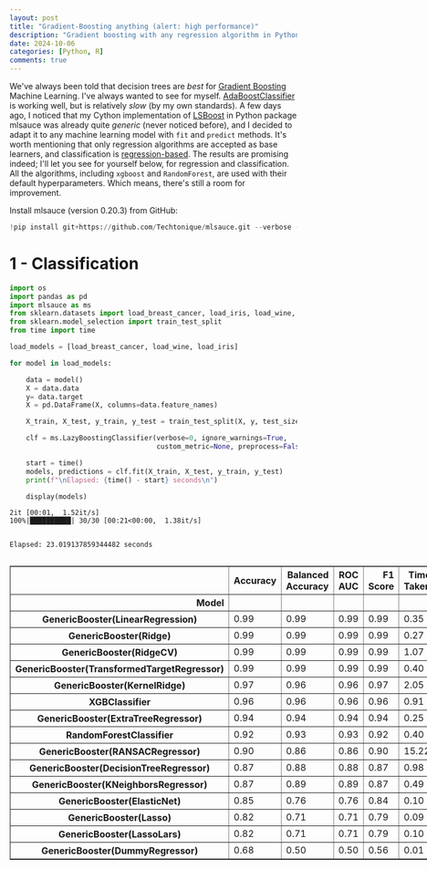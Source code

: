 ```yaml
---
layout: post
title: "Gradient-Boosting anything (alert: high performance)"
description: "Gradient boosting with any regression algorithm in Python package mlsauce"
date: 2024-10-06
categories: [Python, R]
comments: true
---
```


We've always been told that decision trees are _best_ for [Gradient Boosting](https://en.wikipedia.org/wiki/Gradient_boosting) Machine Learning. I've always wanted to see for myself. [AdaBoostClassifier](https://techtonique.github.io/nnetsauce/nnetsauce.html#AdaBoostClassifier) is working well, but is relatively _slow_ (by my own standards). A few days ago, I noticed that my Cython implementation of [LSBoost](https://www.researchgate.net/publication/346059361_LSBoost_gradient_boosted_penalized_nonlinear_least_squares) in Python package mlsauce was already quite _generic_ (never noticed before), and I decided to adapt it to any machine learning model with `fit` and `predict` methods. It's worth mentioning that only regression algorithms are accepted as base learners, and classification is [regression-based](https://www.researchgate.net/publication/377227280_Regression-based_machine_learning_classifiers). The results are promising indeed; I'll let you see for yourself below, for regression and classification. All the algorithms, including `xgboost` and `RandomForest`, are used with their default hyperparameters. Which means, there's still a room for improvement.


Install mlsauce (version 0.20.3) from GitHub:

```python
!pip install git+https://github.com/Techtonique/mlsauce.git --verbose --upgrade --no-cache-dir
```

# 1 - Classification

```python
import os
import pandas as pd
import mlsauce as ms
from sklearn.datasets import load_breast_cancer, load_iris, load_wine, load_digits
from sklearn.model_selection import train_test_split
from time import time

load_models = [load_breast_cancer, load_wine, load_iris]

for model in load_models:

    data = model()
    X = data.data
    y= data.target
    X = pd.DataFrame(X, columns=data.feature_names)

    X_train, X_test, y_train, y_test = train_test_split(X, y, test_size = .2, random_state = 13)

    clf = ms.LazyBoostingClassifier(verbose=0, ignore_warnings=True,
                                    custom_metric=None, preprocess=False)

    start = time()
    models, predictions = clf.fit(X_train, X_test, y_train, y_test)
    print(f"\nElapsed: {time() - start} seconds\n")

    display(models)

```

    2it [00:01,  1.52it/s]
    100%|██████████| 30/30 [00:21<00:00,  1.38it/s]

    
    Elapsed: 23.019137859344482 seconds
    


    




  <div id="df-a9bd5504-b0ef-4739-86c8-abc3bb72eb34" class="colab-df-container">
    <div>
<style scoped>
    .dataframe tbody tr th:only-of-type {
        vertical-align: middle;
    }

    .dataframe tbody tr th {
        vertical-align: top;
    }

    .dataframe thead th {
        text-align: right;
    }
</style>
<table border="1" class="dataframe">
  <thead>
    <tr style="text-align: right;">
      <th></th>
      <th>Accuracy</th>
      <th>Balanced Accuracy</th>
      <th>ROC AUC</th>
      <th>F1 Score</th>
      <th>Time Taken</th>
    </tr>
    <tr>
      <th>Model</th>
      <th></th>
      <th></th>
      <th></th>
      <th></th>
      <th></th>
    </tr>
  </thead>
  <tbody>
    <tr>
      <th>GenericBooster(LinearRegression)</th>
      <td>0.99</td>
      <td>0.99</td>
      <td>0.99</td>
      <td>0.99</td>
      <td>0.35</td>
    </tr>
    <tr>
      <th>GenericBooster(Ridge)</th>
      <td>0.99</td>
      <td>0.99</td>
      <td>0.99</td>
      <td>0.99</td>
      <td>0.27</td>
    </tr>
    <tr>
      <th>GenericBooster(RidgeCV)</th>
      <td>0.99</td>
      <td>0.99</td>
      <td>0.99</td>
      <td>0.99</td>
      <td>1.07</td>
    </tr>
    <tr>
      <th>GenericBooster(TransformedTargetRegressor)</th>
      <td>0.99</td>
      <td>0.99</td>
      <td>0.99</td>
      <td>0.99</td>
      <td>0.40</td>
    </tr>
    <tr>
      <th>GenericBooster(KernelRidge)</th>
      <td>0.97</td>
      <td>0.96</td>
      <td>0.96</td>
      <td>0.97</td>
      <td>2.05</td>
    </tr>
    <tr>
      <th>XGBClassifier</th>
      <td>0.96</td>
      <td>0.96</td>
      <td>0.96</td>
      <td>0.96</td>
      <td>0.91</td>
    </tr>
    <tr>
      <th>GenericBooster(ExtraTreeRegressor)</th>
      <td>0.94</td>
      <td>0.94</td>
      <td>0.94</td>
      <td>0.94</td>
      <td>0.25</td>
    </tr>
    <tr>
      <th>RandomForestClassifier</th>
      <td>0.92</td>
      <td>0.93</td>
      <td>0.93</td>
      <td>0.92</td>
      <td>0.40</td>
    </tr>
    <tr>
      <th>GenericBooster(RANSACRegressor)</th>
      <td>0.90</td>
      <td>0.86</td>
      <td>0.86</td>
      <td>0.90</td>
      <td>15.22</td>
    </tr>
    <tr>
      <th>GenericBooster(DecisionTreeRegressor)</th>
      <td>0.87</td>
      <td>0.88</td>
      <td>0.88</td>
      <td>0.87</td>
      <td>0.98</td>
    </tr>
    <tr>
      <th>GenericBooster(KNeighborsRegressor)</th>
      <td>0.87</td>
      <td>0.89</td>
      <td>0.89</td>
      <td>0.87</td>
      <td>0.49</td>
    </tr>
    <tr>
      <th>GenericBooster(ElasticNet)</th>
      <td>0.85</td>
      <td>0.76</td>
      <td>0.76</td>
      <td>0.84</td>
      <td>0.10</td>
    </tr>
    <tr>
      <th>GenericBooster(Lasso)</th>
      <td>0.82</td>
      <td>0.71</td>
      <td>0.71</td>
      <td>0.79</td>
      <td>0.09</td>
    </tr>
    <tr>
      <th>GenericBooster(LassoLars)</th>
      <td>0.82</td>
      <td>0.71</td>
      <td>0.71</td>
      <td>0.79</td>
      <td>0.10</td>
    </tr>
    <tr>
      <th>GenericBooster(DummyRegressor)</th>
      <td>0.68</td>
      <td>0.50</td>
      <td>0.50</td>
      <td>0.56</td>
      <td>0.01</td>
    </tr>
  </tbody>
</table>
</div>
    <div class="colab-df-buttons">

  <div class="colab-df-container">
    <button class="colab-df-convert" onclick="convertToInteractive('df-a9bd5504-b0ef-4739-86c8-abc3bb72eb34')"
            title="Convert this dataframe to an interactive table."
            style="display:none;">

  <svg xmlns="http://www.w3.org/2000/svg" height="24px" viewBox="0 -960 960 960">
    <path d="M120-120v-720h720v720H120Zm60-500h600v-160H180v160Zm220 220h160v-160H400v160Zm0 220h160v-160H400v160ZM180-400h160v-160H180v160Zm440 0h160v-160H620v160ZM180-180h160v-160H180v160Zm440 0h160v-160H620v160Z"/>
  </svg>
    </button>

  <style>
    .colab-df-container {
      display:flex;
      gap: 12px;
    }

    .colab-df-convert {
      background-color: #E8F0FE;
      border: none;
      border-radius: 50%;
      cursor: pointer;
      display: none;
      fill: #1967D2;
      height: 32px;
      padding: 0 0 0 0;
      width: 32px;
    }

    .colab-df-convert:hover {
      background-color: #E2EBFA;
      box-shadow: 0px 1px 2px rgba(60, 64, 67, 0.3), 0px 1px 3px 1px rgba(60, 64, 67, 0.15);
      fill: #174EA6;
    }

    .colab-df-buttons div {
      margin-bottom: 4px;
    }

    [theme=dark] .colab-df-convert {
      background-color: #3B4455;
      fill: #D2E3FC;
    }

    [theme=dark] .colab-df-convert:hover {
      background-color: #434B5C;
      box-shadow: 0px 1px 3px 1px rgba(0, 0, 0, 0.15);
      filter: drop-shadow(0px 1px 2px rgba(0, 0, 0, 0.3));
      fill: #FFFFFF;
    }
  </style>

    <script>
      const buttonEl =
        document.querySelector('#df-a9bd5504-b0ef-4739-86c8-abc3bb72eb34 button.colab-df-convert');
      buttonEl.style.display =
        google.colab.kernel.accessAllowed ? 'block' : 'none';

      async function convertToInteractive(key) {
        const element = document.querySelector('#df-a9bd5504-b0ef-4739-86c8-abc3bb72eb34');
        const dataTable =
          await google.colab.kernel.invokeFunction('convertToInteractive',
                                                    [key], {});
        if (!dataTable) return;

        const docLinkHtml = 'Like what you see? Visit the ' +
          '<a target="_blank" href=https://colab.research.google.com/notebooks/data_table.ipynb>data table notebook</a>'
          + ' to learn more about interactive tables.';
        element.innerHTML = '';
        dataTable['output_type'] = 'display_data';
        await google.colab.output.renderOutput(dataTable, element);
        const docLink = document.createElement('div');
        docLink.innerHTML = docLinkHtml;
        element.appendChild(docLink);
      }
    </script>
  </div>


<div id="df-4868e91e-0cae-473d-8635-7d7bb02ffe10">
  <button class="colab-df-quickchart" onclick="quickchart('df-4868e91e-0cae-473d-8635-7d7bb02ffe10')"
            title="Suggest charts"
            style="display:none;">

<svg xmlns="http://www.w3.org/2000/svg" height="24px"viewBox="0 0 24 24"
     width="24px">
    <g>
        <path d="M19 3H5c-1.1 0-2 .9-2 2v14c0 1.1.9 2 2 2h14c1.1 0 2-.9 2-2V5c0-1.1-.9-2-2-2zM9 17H7v-7h2v7zm4 0h-2V7h2v10zm4 0h-2v-4h2v4z"/>
    </g>
</svg>
  </button>

<style>
  .colab-df-quickchart {
      --bg-color: #E8F0FE;
      --fill-color: #1967D2;
      --hover-bg-color: #E2EBFA;
      --hover-fill-color: #174EA6;
      --disabled-fill-color: #AAA;
      --disabled-bg-color: #DDD;
  }

  [theme=dark] .colab-df-quickchart {
      --bg-color: #3B4455;
      --fill-color: #D2E3FC;
      --hover-bg-color: #434B5C;
      --hover-fill-color: #FFFFFF;
      --disabled-bg-color: #3B4455;
      --disabled-fill-color: #666;
  }

  .colab-df-quickchart {
    background-color: var(--bg-color);
    border: none;
    border-radius: 50%;
    cursor: pointer;
    display: none;
    fill: var(--fill-color);
    height: 32px;
    padding: 0;
    width: 32px;
  }

  .colab-df-quickchart:hover {
    background-color: var(--hover-bg-color);
    box-shadow: 0 1px 2px rgba(60, 64, 67, 0.3), 0 1px 3px 1px rgba(60, 64, 67, 0.15);
    fill: var(--button-hover-fill-color);
  }

  .colab-df-quickchart-complete:disabled,
  .colab-df-quickchart-complete:disabled:hover {
    background-color: var(--disabled-bg-color);
    fill: var(--disabled-fill-color);
    box-shadow: none;
  }

  .colab-df-spinner {
    border: 2px solid var(--fill-color);
    border-color: transparent;
    border-bottom-color: var(--fill-color);
    animation:
      spin 1s steps(1) infinite;
  }

  @keyframes spin {
    0% {
      border-color: transparent;
      border-bottom-color: var(--fill-color);
      border-left-color: var(--fill-color);
    }
    20% {
      border-color: transparent;
      border-left-color: var(--fill-color);
      border-top-color: var(--fill-color);
    }
    30% {
      border-color: transparent;
      border-left-color: var(--fill-color);
      border-top-color: var(--fill-color);
      border-right-color: var(--fill-color);
    }
    40% {
      border-color: transparent;
      border-right-color: var(--fill-color);
      border-top-color: var(--fill-color);
    }
    60% {
      border-color: transparent;
      border-right-color: var(--fill-color);
    }
    80% {
      border-color: transparent;
      border-right-color: var(--fill-color);
      border-bottom-color: var(--fill-color);
    }
    90% {
      border-color: transparent;
      border-bottom-color: var(--fill-color);
    }
  }
</style>

  <script>
    async function quickchart(key) {
      const quickchartButtonEl =
        document.querySelector('#' + key + ' button');
      quickchartButtonEl.disabled = true;  // To prevent multiple clicks.
      quickchartButtonEl.classList.add('colab-df-spinner');
      try {
        const charts = await google.colab.kernel.invokeFunction(
            'suggestCharts', [key], {});
      } catch (error) {
        console.error('Error during call to suggestCharts:', error);
      }
      quickchartButtonEl.classList.remove('colab-df-spinner');
      quickchartButtonEl.classList.add('colab-df-quickchart-complete');
    }
    (() => {
      let quickchartButtonEl =
        document.querySelector('#df-4868e91e-0cae-473d-8635-7d7bb02ffe10 button');
      quickchartButtonEl.style.display =
        google.colab.kernel.accessAllowed ? 'block' : 'none';
    })();
  </script>
</div>

  <div id="id_5b31c18b-eb5c-431c-b491-ccd75a68800d">
    <style>
      .colab-df-generate {
        background-color: #E8F0FE;
        border: none;
        border-radius: 50%;
        cursor: pointer;
        display: none;
        fill: #1967D2;
        height: 32px;
        padding: 0 0 0 0;
        width: 32px;
      }

      .colab-df-generate:hover {
        background-color: #E2EBFA;
        box-shadow: 0px 1px 2px rgba(60, 64, 67, 0.3), 0px 1px 3px 1px rgba(60, 64, 67, 0.15);
        fill: #174EA6;
      }

      [theme=dark] .colab-df-generate {
        background-color: #3B4455;
        fill: #D2E3FC;
      }

      [theme=dark] .colab-df-generate:hover {
        background-color: #434B5C;
        box-shadow: 0px 1px 3px 1px rgba(0, 0, 0, 0.15);
        filter: drop-shadow(0px 1px 2px rgba(0, 0, 0, 0.3));
        fill: #FFFFFF;
      }
    </style>
    <button class="colab-df-generate" onclick="generateWithVariable('models')"
            title="Generate code using this dataframe."
            style="display:none;">

  <svg xmlns="http://www.w3.org/2000/svg" height="24px"viewBox="0 0 24 24"
       width="24px">
    <path d="M7,19H8.4L18.45,9,17,7.55,7,17.6ZM5,21V16.75L18.45,3.32a2,2,0,0,1,2.83,0l1.4,1.43a1.91,1.91,0,0,1,.58,1.4,1.91,1.91,0,0,1-.58,1.4L9.25,21ZM18.45,9,17,7.55Zm-12,3A5.31,5.31,0,0,0,4.9,8.1,5.31,5.31,0,0,0,1,6.5,5.31,5.31,0,0,0,4.9,4.9,5.31,5.31,0,0,0,6.5,1,5.31,5.31,0,0,0,8.1,4.9,5.31,5.31,0,0,0,12,6.5,5.46,5.46,0,0,0,6.5,12Z"/>
  </svg>
    </button>
    <script>
      (() => {
      const buttonEl =
        document.querySelector('#id_5b31c18b-eb5c-431c-b491-ccd75a68800d button.colab-df-generate');
      buttonEl.style.display =
        google.colab.kernel.accessAllowed ? 'block' : 'none';

      buttonEl.onclick = () => {
        google.colab.notebook.generateWithVariable('models');
      }
      })();
    </script>
  </div>

    </div>
  </div>



    2it [00:00,  8.29it/s]
    100%|██████████| 30/30 [00:15<00:00,  1.92it/s]

    
    Elapsed: 15.911818265914917 seconds
    


    




  <div id="df-3433d120-1127-4c65-82fb-1cabc2bcb888" class="colab-df-container">
    <div>
<style scoped>
    .dataframe tbody tr th:only-of-type {
        vertical-align: middle;
    }

    .dataframe tbody tr th {
        vertical-align: top;
    }

    .dataframe thead th {
        text-align: right;
    }
</style>
<table border="1" class="dataframe">
  <thead>
    <tr style="text-align: right;">
      <th></th>
      <th>Accuracy</th>
      <th>Balanced Accuracy</th>
      <th>ROC AUC</th>
      <th>F1 Score</th>
      <th>Time Taken</th>
    </tr>
    <tr>
      <th>Model</th>
      <th></th>
      <th></th>
      <th></th>
      <th></th>
      <th></th>
    </tr>
  </thead>
  <tbody>
    <tr>
      <th>RandomForestClassifier</th>
      <td>1.00</td>
      <td>1.00</td>
      <td>None</td>
      <td>1.00</td>
      <td>0.18</td>
    </tr>
    <tr>
      <th>GenericBooster(ExtraTreeRegressor)</th>
      <td>1.00</td>
      <td>1.00</td>
      <td>None</td>
      <td>1.00</td>
      <td>0.16</td>
    </tr>
    <tr>
      <th>GenericBooster(KernelRidge)</th>
      <td>1.00</td>
      <td>1.00</td>
      <td>None</td>
      <td>1.00</td>
      <td>0.38</td>
    </tr>
    <tr>
      <th>GenericBooster(LinearRegression)</th>
      <td>1.00</td>
      <td>1.00</td>
      <td>None</td>
      <td>1.00</td>
      <td>0.23</td>
    </tr>
    <tr>
      <th>GenericBooster(Ridge)</th>
      <td>1.00</td>
      <td>1.00</td>
      <td>None</td>
      <td>1.00</td>
      <td>0.17</td>
    </tr>
    <tr>
      <th>GenericBooster(RidgeCV)</th>
      <td>1.00</td>
      <td>1.00</td>
      <td>None</td>
      <td>1.00</td>
      <td>0.24</td>
    </tr>
    <tr>
      <th>GenericBooster(TransformedTargetRegressor)</th>
      <td>1.00</td>
      <td>1.00</td>
      <td>None</td>
      <td>1.00</td>
      <td>0.26</td>
    </tr>
    <tr>
      <th>XGBClassifier</th>
      <td>0.97</td>
      <td>0.96</td>
      <td>None</td>
      <td>0.97</td>
      <td>0.06</td>
    </tr>
    <tr>
      <th>GenericBooster(Lars)</th>
      <td>0.94</td>
      <td>0.94</td>
      <td>None</td>
      <td>0.95</td>
      <td>0.99</td>
    </tr>
    <tr>
      <th>GenericBooster(DecisionTreeRegressor)</th>
      <td>0.92</td>
      <td>0.92</td>
      <td>None</td>
      <td>0.92</td>
      <td>0.23</td>
    </tr>
    <tr>
      <th>GenericBooster(KNeighborsRegressor)</th>
      <td>0.92</td>
      <td>0.93</td>
      <td>None</td>
      <td>0.92</td>
      <td>0.21</td>
    </tr>
    <tr>
      <th>GenericBooster(RANSACRegressor)</th>
      <td>0.81</td>
      <td>0.81</td>
      <td>None</td>
      <td>0.80</td>
      <td>12.63</td>
    </tr>
    <tr>
      <th>GenericBooster(ElasticNet)</th>
      <td>0.61</td>
      <td>0.53</td>
      <td>None</td>
      <td>0.53</td>
      <td>0.04</td>
    </tr>
    <tr>
      <th>GenericBooster(DummyRegressor)</th>
      <td>0.42</td>
      <td>0.33</td>
      <td>None</td>
      <td>0.25</td>
      <td>0.01</td>
    </tr>
    <tr>
      <th>GenericBooster(Lasso)</th>
      <td>0.42</td>
      <td>0.33</td>
      <td>None</td>
      <td>0.25</td>
      <td>0.02</td>
    </tr>
    <tr>
      <th>GenericBooster(LassoLars)</th>
      <td>0.42</td>
      <td>0.33</td>
      <td>None</td>
      <td>0.25</td>
      <td>0.01</td>
    </tr>
  </tbody>
</table>
</div>
    <div class="colab-df-buttons">

  <div class="colab-df-container">
    <button class="colab-df-convert" onclick="convertToInteractive('df-3433d120-1127-4c65-82fb-1cabc2bcb888')"
            title="Convert this dataframe to an interactive table."
            style="display:none;">

  <svg xmlns="http://www.w3.org/2000/svg" height="24px" viewBox="0 -960 960 960">
    <path d="M120-120v-720h720v720H120Zm60-500h600v-160H180v160Zm220 220h160v-160H400v160Zm0 220h160v-160H400v160ZM180-400h160v-160H180v160Zm440 0h160v-160H620v160ZM180-180h160v-160H180v160Zm440 0h160v-160H620v160Z"/>
  </svg>
    </button>

  <style>
    .colab-df-container {
      display:flex;
      gap: 12px;
    }

    .colab-df-convert {
      background-color: #E8F0FE;
      border: none;
      border-radius: 50%;
      cursor: pointer;
      display: none;
      fill: #1967D2;
      height: 32px;
      padding: 0 0 0 0;
      width: 32px;
    }

    .colab-df-convert:hover {
      background-color: #E2EBFA;
      box-shadow: 0px 1px 2px rgba(60, 64, 67, 0.3), 0px 1px 3px 1px rgba(60, 64, 67, 0.15);
      fill: #174EA6;
    }

    .colab-df-buttons div {
      margin-bottom: 4px;
    }

    [theme=dark] .colab-df-convert {
      background-color: #3B4455;
      fill: #D2E3FC;
    }

    [theme=dark] .colab-df-convert:hover {
      background-color: #434B5C;
      box-shadow: 0px 1px 3px 1px rgba(0, 0, 0, 0.15);
      filter: drop-shadow(0px 1px 2px rgba(0, 0, 0, 0.3));
      fill: #FFFFFF;
    }
  </style>

    <script>
      const buttonEl =
        document.querySelector('#df-3433d120-1127-4c65-82fb-1cabc2bcb888 button.colab-df-convert');
      buttonEl.style.display =
        google.colab.kernel.accessAllowed ? 'block' : 'none';

      async function convertToInteractive(key) {
        const element = document.querySelector('#df-3433d120-1127-4c65-82fb-1cabc2bcb888');
        const dataTable =
          await google.colab.kernel.invokeFunction('convertToInteractive',
                                                    [key], {});
        if (!dataTable) return;

        const docLinkHtml = 'Like what you see? Visit the ' +
          '<a target="_blank" href=https://colab.research.google.com/notebooks/data_table.ipynb>data table notebook</a>'
          + ' to learn more about interactive tables.';
        element.innerHTML = '';
        dataTable['output_type'] = 'display_data';
        await google.colab.output.renderOutput(dataTable, element);
        const docLink = document.createElement('div');
        docLink.innerHTML = docLinkHtml;
        element.appendChild(docLink);
      }
    </script>
  </div>


<div id="df-3ee4587d-9197-4f03-b812-3a2dbfe006e1">
  <button class="colab-df-quickchart" onclick="quickchart('df-3ee4587d-9197-4f03-b812-3a2dbfe006e1')"
            title="Suggest charts"
            style="display:none;">

<svg xmlns="http://www.w3.org/2000/svg" height="24px"viewBox="0 0 24 24"
     width="24px">
    <g>
        <path d="M19 3H5c-1.1 0-2 .9-2 2v14c0 1.1.9 2 2 2h14c1.1 0 2-.9 2-2V5c0-1.1-.9-2-2-2zM9 17H7v-7h2v7zm4 0h-2V7h2v10zm4 0h-2v-4h2v4z"/>
    </g>
</svg>
  </button>

<style>
  .colab-df-quickchart {
      --bg-color: #E8F0FE;
      --fill-color: #1967D2;
      --hover-bg-color: #E2EBFA;
      --hover-fill-color: #174EA6;
      --disabled-fill-color: #AAA;
      --disabled-bg-color: #DDD;
  }

  [theme=dark] .colab-df-quickchart {
      --bg-color: #3B4455;
      --fill-color: #D2E3FC;
      --hover-bg-color: #434B5C;
      --hover-fill-color: #FFFFFF;
      --disabled-bg-color: #3B4455;
      --disabled-fill-color: #666;
  }

  .colab-df-quickchart {
    background-color: var(--bg-color);
    border: none;
    border-radius: 50%;
    cursor: pointer;
    display: none;
    fill: var(--fill-color);
    height: 32px;
    padding: 0;
    width: 32px;
  }

  .colab-df-quickchart:hover {
    background-color: var(--hover-bg-color);
    box-shadow: 0 1px 2px rgba(60, 64, 67, 0.3), 0 1px 3px 1px rgba(60, 64, 67, 0.15);
    fill: var(--button-hover-fill-color);
  }

  .colab-df-quickchart-complete:disabled,
  .colab-df-quickchart-complete:disabled:hover {
    background-color: var(--disabled-bg-color);
    fill: var(--disabled-fill-color);
    box-shadow: none;
  }

  .colab-df-spinner {
    border: 2px solid var(--fill-color);
    border-color: transparent;
    border-bottom-color: var(--fill-color);
    animation:
      spin 1s steps(1) infinite;
  }

  @keyframes spin {
    0% {
      border-color: transparent;
      border-bottom-color: var(--fill-color);
      border-left-color: var(--fill-color);
    }
    20% {
      border-color: transparent;
      border-left-color: var(--fill-color);
      border-top-color: var(--fill-color);
    }
    30% {
      border-color: transparent;
      border-left-color: var(--fill-color);
      border-top-color: var(--fill-color);
      border-right-color: var(--fill-color);
    }
    40% {
      border-color: transparent;
      border-right-color: var(--fill-color);
      border-top-color: var(--fill-color);
    }
    60% {
      border-color: transparent;
      border-right-color: var(--fill-color);
    }
    80% {
      border-color: transparent;
      border-right-color: var(--fill-color);
      border-bottom-color: var(--fill-color);
    }
    90% {
      border-color: transparent;
      border-bottom-color: var(--fill-color);
    }
  }
</style>

  <script>
    async function quickchart(key) {
      const quickchartButtonEl =
        document.querySelector('#' + key + ' button');
      quickchartButtonEl.disabled = true;  // To prevent multiple clicks.
      quickchartButtonEl.classList.add('colab-df-spinner');
      try {
        const charts = await google.colab.kernel.invokeFunction(
            'suggestCharts', [key], {});
      } catch (error) {
        console.error('Error during call to suggestCharts:', error);
      }
      quickchartButtonEl.classList.remove('colab-df-spinner');
      quickchartButtonEl.classList.add('colab-df-quickchart-complete');
    }
    (() => {
      let quickchartButtonEl =
        document.querySelector('#df-3ee4587d-9197-4f03-b812-3a2dbfe006e1 button');
      quickchartButtonEl.style.display =
        google.colab.kernel.accessAllowed ? 'block' : 'none';
    })();
  </script>
</div>

  <div id="id_0ac5e38a-a46c-41d5-af0d-71cae17631b5">
    <style>
      .colab-df-generate {
        background-color: #E8F0FE;
        border: none;
        border-radius: 50%;
        cursor: pointer;
        display: none;
        fill: #1967D2;
        height: 32px;
        padding: 0 0 0 0;
        width: 32px;
      }

      .colab-df-generate:hover {
        background-color: #E2EBFA;
        box-shadow: 0px 1px 2px rgba(60, 64, 67, 0.3), 0px 1px 3px 1px rgba(60, 64, 67, 0.15);
        fill: #174EA6;
      }

      [theme=dark] .colab-df-generate {
        background-color: #3B4455;
        fill: #D2E3FC;
      }

      [theme=dark] .colab-df-generate:hover {
        background-color: #434B5C;
        box-shadow: 0px 1px 3px 1px rgba(0, 0, 0, 0.15);
        filter: drop-shadow(0px 1px 2px rgba(0, 0, 0, 0.3));
        fill: #FFFFFF;
      }
    </style>
    <button class="colab-df-generate" onclick="generateWithVariable('models')"
            title="Generate code using this dataframe."
            style="display:none;">

  <svg xmlns="http://www.w3.org/2000/svg" height="24px"viewBox="0 0 24 24"
       width="24px">
    <path d="M7,19H8.4L18.45,9,17,7.55,7,17.6ZM5,21V16.75L18.45,3.32a2,2,0,0,1,2.83,0l1.4,1.43a1.91,1.91,0,0,1,.58,1.4,1.91,1.91,0,0,1-.58,1.4L9.25,21ZM18.45,9,17,7.55Zm-12,3A5.31,5.31,0,0,0,4.9,8.1,5.31,5.31,0,0,0,1,6.5,5.31,5.31,0,0,0,4.9,4.9,5.31,5.31,0,0,0,6.5,1,5.31,5.31,0,0,0,8.1,4.9,5.31,5.31,0,0,0,12,6.5,5.46,5.46,0,0,0,6.5,12Z"/>
  </svg>
    </button>
    <script>
      (() => {
      const buttonEl =
        document.querySelector('#id_0ac5e38a-a46c-41d5-af0d-71cae17631b5 button.colab-df-generate');
      buttonEl.style.display =
        google.colab.kernel.accessAllowed ? 'block' : 'none';

      buttonEl.onclick = () => {
        google.colab.notebook.generateWithVariable('models');
      }
      })();
    </script>
  </div>

    </div>
  </div>



    2it [00:00,  5.14it/s]
    100%|██████████| 30/30 [00:15<00:00,  1.92it/s]

    
    Elapsed: 16.0275661945343 seconds
    


    




  <div id="df-94fd34fc-de7d-4ad7-a736-7e487ede6e99" class="colab-df-container">
    <div>
<style scoped>
    .dataframe tbody tr th:only-of-type {
        vertical-align: middle;
    }

    .dataframe tbody tr th {
        vertical-align: top;
    }

    .dataframe thead th {
        text-align: right;
    }
</style>
<table border="1" class="dataframe">
  <thead>
    <tr style="text-align: right;">
      <th></th>
      <th>Accuracy</th>
      <th>Balanced Accuracy</th>
      <th>ROC AUC</th>
      <th>F1 Score</th>
      <th>Time Taken</th>
    </tr>
    <tr>
      <th>Model</th>
      <th></th>
      <th></th>
      <th></th>
      <th></th>
      <th></th>
    </tr>
  </thead>
  <tbody>
    <tr>
      <th>GenericBooster(Ridge)</th>
      <td>1.00</td>
      <td>1.00</td>
      <td>None</td>
      <td>1.00</td>
      <td>0.23</td>
    </tr>
    <tr>
      <th>GenericBooster(RidgeCV)</th>
      <td>1.00</td>
      <td>1.00</td>
      <td>None</td>
      <td>1.00</td>
      <td>0.25</td>
    </tr>
    <tr>
      <th>RandomForestClassifier</th>
      <td>0.97</td>
      <td>0.97</td>
      <td>None</td>
      <td>0.97</td>
      <td>0.26</td>
    </tr>
    <tr>
      <th>XGBClassifier</th>
      <td>0.97</td>
      <td>0.97</td>
      <td>None</td>
      <td>0.97</td>
      <td>0.12</td>
    </tr>
    <tr>
      <th>GenericBooster(DecisionTreeRegressor)</th>
      <td>0.97</td>
      <td>0.97</td>
      <td>None</td>
      <td>0.97</td>
      <td>0.27</td>
    </tr>
    <tr>
      <th>GenericBooster(ExtraTreeRegressor)</th>
      <td>0.97</td>
      <td>0.97</td>
      <td>None</td>
      <td>0.97</td>
      <td>0.22</td>
    </tr>
    <tr>
      <th>GenericBooster(LinearRegression)</th>
      <td>0.97</td>
      <td>0.97</td>
      <td>None</td>
      <td>0.97</td>
      <td>0.15</td>
    </tr>
    <tr>
      <th>GenericBooster(TransformedTargetRegressor)</th>
      <td>0.97</td>
      <td>0.97</td>
      <td>None</td>
      <td>0.97</td>
      <td>0.37</td>
    </tr>
    <tr>
      <th>GenericBooster(KNeighborsRegressor)</th>
      <td>0.93</td>
      <td>0.95</td>
      <td>None</td>
      <td>0.93</td>
      <td>1.52</td>
    </tr>
    <tr>
      <th>GenericBooster(KernelRidge)</th>
      <td>0.87</td>
      <td>0.83</td>
      <td>None</td>
      <td>0.85</td>
      <td>0.63</td>
    </tr>
    <tr>
      <th>GenericBooster(RANSACRegressor)</th>
      <td>0.63</td>
      <td>0.59</td>
      <td>None</td>
      <td>0.61</td>
      <td>10.86</td>
    </tr>
    <tr>
      <th>GenericBooster(Lars)</th>
      <td>0.50</td>
      <td>0.46</td>
      <td>None</td>
      <td>0.48</td>
      <td>0.99</td>
    </tr>
    <tr>
      <th>GenericBooster(DummyRegressor)</th>
      <td>0.27</td>
      <td>0.33</td>
      <td>None</td>
      <td>0.11</td>
      <td>0.01</td>
    </tr>
    <tr>
      <th>GenericBooster(ElasticNet)</th>
      <td>0.27</td>
      <td>0.33</td>
      <td>None</td>
      <td>0.11</td>
      <td>0.01</td>
    </tr>
    <tr>
      <th>GenericBooster(Lasso)</th>
      <td>0.27</td>
      <td>0.33</td>
      <td>None</td>
      <td>0.11</td>
      <td>0.01</td>
    </tr>
    <tr>
      <th>GenericBooster(LassoLars)</th>
      <td>0.27</td>
      <td>0.33</td>
      <td>None</td>
      <td>0.11</td>
      <td>0.01</td>
    </tr>
  </tbody>
</table>
</div>
    <div class="colab-df-buttons">

  <div class="colab-df-container">
    <button class="colab-df-convert" onclick="convertToInteractive('df-94fd34fc-de7d-4ad7-a736-7e487ede6e99')"
            title="Convert this dataframe to an interactive table."
            style="display:none;">

  <svg xmlns="http://www.w3.org/2000/svg" height="24px" viewBox="0 -960 960 960">
    <path d="M120-120v-720h720v720H120Zm60-500h600v-160H180v160Zm220 220h160v-160H400v160Zm0 220h160v-160H400v160ZM180-400h160v-160H180v160Zm440 0h160v-160H620v160ZM180-180h160v-160H180v160Zm440 0h160v-160H620v160Z"/>
  </svg>
    </button>

  <style>
    .colab-df-container {
      display:flex;
      gap: 12px;
    }

    .colab-df-convert {
      background-color: #E8F0FE;
      border: none;
      border-radius: 50%;
      cursor: pointer;
      display: none;
      fill: #1967D2;
      height: 32px;
      padding: 0 0 0 0;
      width: 32px;
    }

    .colab-df-convert:hover {
      background-color: #E2EBFA;
      box-shadow: 0px 1px 2px rgba(60, 64, 67, 0.3), 0px 1px 3px 1px rgba(60, 64, 67, 0.15);
      fill: #174EA6;
    }

    .colab-df-buttons div {
      margin-bottom: 4px;
    }

    [theme=dark] .colab-df-convert {
      background-color: #3B4455;
      fill: #D2E3FC;
    }

    [theme=dark] .colab-df-convert:hover {
      background-color: #434B5C;
      box-shadow: 0px 1px 3px 1px rgba(0, 0, 0, 0.15);
      filter: drop-shadow(0px 1px 2px rgba(0, 0, 0, 0.3));
      fill: #FFFFFF;
    }
  </style>

    <script>
      const buttonEl =
        document.querySelector('#df-94fd34fc-de7d-4ad7-a736-7e487ede6e99 button.colab-df-convert');
      buttonEl.style.display =
        google.colab.kernel.accessAllowed ? 'block' : 'none';

      async function convertToInteractive(key) {
        const element = document.querySelector('#df-94fd34fc-de7d-4ad7-a736-7e487ede6e99');
        const dataTable =
          await google.colab.kernel.invokeFunction('convertToInteractive',
                                                    [key], {});
        if (!dataTable) return;

        const docLinkHtml = 'Like what you see? Visit the ' +
          '<a target="_blank" href=https://colab.research.google.com/notebooks/data_table.ipynb>data table notebook</a>'
          + ' to learn more about interactive tables.';
        element.innerHTML = '';
        dataTable['output_type'] = 'display_data';
        await google.colab.output.renderOutput(dataTable, element);
        const docLink = document.createElement('div');
        docLink.innerHTML = docLinkHtml;
        element.appendChild(docLink);
      }
    </script>
  </div>


<div id="df-4dfa8cc3-3b64-4e1a-8393-1be96ee84436">
  <button class="colab-df-quickchart" onclick="quickchart('df-4dfa8cc3-3b64-4e1a-8393-1be96ee84436')"
            title="Suggest charts"
            style="display:none;">

<svg xmlns="http://www.w3.org/2000/svg" height="24px"viewBox="0 0 24 24"
     width="24px">
    <g>
        <path d="M19 3H5c-1.1 0-2 .9-2 2v14c0 1.1.9 2 2 2h14c1.1 0 2-.9 2-2V5c0-1.1-.9-2-2-2zM9 17H7v-7h2v7zm4 0h-2V7h2v10zm4 0h-2v-4h2v4z"/>
    </g>
</svg>
  </button>

<style>
  .colab-df-quickchart {
      --bg-color: #E8F0FE;
      --fill-color: #1967D2;
      --hover-bg-color: #E2EBFA;
      --hover-fill-color: #174EA6;
      --disabled-fill-color: #AAA;
      --disabled-bg-color: #DDD;
  }

  [theme=dark] .colab-df-quickchart {
      --bg-color: #3B4455;
      --fill-color: #D2E3FC;
      --hover-bg-color: #434B5C;
      --hover-fill-color: #FFFFFF;
      --disabled-bg-color: #3B4455;
      --disabled-fill-color: #666;
  }

  .colab-df-quickchart {
    background-color: var(--bg-color);
    border: none;
    border-radius: 50%;
    cursor: pointer;
    display: none;
    fill: var(--fill-color);
    height: 32px;
    padding: 0;
    width: 32px;
  }

  .colab-df-quickchart:hover {
    background-color: var(--hover-bg-color);
    box-shadow: 0 1px 2px rgba(60, 64, 67, 0.3), 0 1px 3px 1px rgba(60, 64, 67, 0.15);
    fill: var(--button-hover-fill-color);
  }

  .colab-df-quickchart-complete:disabled,
  .colab-df-quickchart-complete:disabled:hover {
    background-color: var(--disabled-bg-color);
    fill: var(--disabled-fill-color);
    box-shadow: none;
  }

  .colab-df-spinner {
    border: 2px solid var(--fill-color);
    border-color: transparent;
    border-bottom-color: var(--fill-color);
    animation:
      spin 1s steps(1) infinite;
  }

  @keyframes spin {
    0% {
      border-color: transparent;
      border-bottom-color: var(--fill-color);
      border-left-color: var(--fill-color);
    }
    20% {
      border-color: transparent;
      border-left-color: var(--fill-color);
      border-top-color: var(--fill-color);
    }
    30% {
      border-color: transparent;
      border-left-color: var(--fill-color);
      border-top-color: var(--fill-color);
      border-right-color: var(--fill-color);
    }
    40% {
      border-color: transparent;
      border-right-color: var(--fill-color);
      border-top-color: var(--fill-color);
    }
    60% {
      border-color: transparent;
      border-right-color: var(--fill-color);
    }
    80% {
      border-color: transparent;
      border-right-color: var(--fill-color);
      border-bottom-color: var(--fill-color);
    }
    90% {
      border-color: transparent;
      border-bottom-color: var(--fill-color);
    }
  }
</style>

  <script>
    async function quickchart(key) {
      const quickchartButtonEl =
        document.querySelector('#' + key + ' button');
      quickchartButtonEl.disabled = true;  // To prevent multiple clicks.
      quickchartButtonEl.classList.add('colab-df-spinner');
      try {
        const charts = await google.colab.kernel.invokeFunction(
            'suggestCharts', [key], {});
      } catch (error) {
        console.error('Error during call to suggestCharts:', error);
      }
      quickchartButtonEl.classList.remove('colab-df-spinner');
      quickchartButtonEl.classList.add('colab-df-quickchart-complete');
    }
    (() => {
      let quickchartButtonEl =
        document.querySelector('#df-4dfa8cc3-3b64-4e1a-8393-1be96ee84436 button');
      quickchartButtonEl.style.display =
        google.colab.kernel.accessAllowed ? 'block' : 'none';
    })();
  </script>
</div>

  <div id="id_bb5336dd-7f1b-4d34-8d6c-e4bd7c297d18">
    <style>
      .colab-df-generate {
        background-color: #E8F0FE;
        border: none;
        border-radius: 50%;
        cursor: pointer;
        display: none;
        fill: #1967D2;
        height: 32px;
        padding: 0 0 0 0;
        width: 32px;
      }

      .colab-df-generate:hover {
        background-color: #E2EBFA;
        box-shadow: 0px 1px 2px rgba(60, 64, 67, 0.3), 0px 1px 3px 1px rgba(60, 64, 67, 0.15);
        fill: #174EA6;
      }

      [theme=dark] .colab-df-generate {
        background-color: #3B4455;
        fill: #D2E3FC;
      }

      [theme=dark] .colab-df-generate:hover {
        background-color: #434B5C;
        box-shadow: 0px 1px 3px 1px rgba(0, 0, 0, 0.15);
        filter: drop-shadow(0px 1px 2px rgba(0, 0, 0, 0.3));
        fill: #FFFFFF;
      }
    </style>
    <button class="colab-df-generate" onclick="generateWithVariable('models')"
            title="Generate code using this dataframe."
            style="display:none;">

  <svg xmlns="http://www.w3.org/2000/svg" height="24px"viewBox="0 0 24 24"
       width="24px">
    <path d="M7,19H8.4L18.45,9,17,7.55,7,17.6ZM5,21V16.75L18.45,3.32a2,2,0,0,1,2.83,0l1.4,1.43a1.91,1.91,0,0,1,.58,1.4,1.91,1.91,0,0,1-.58,1.4L9.25,21ZM18.45,9,17,7.55Zm-12,3A5.31,5.31,0,0,0,4.9,8.1,5.31,5.31,0,0,0,1,6.5,5.31,5.31,0,0,0,4.9,4.9,5.31,5.31,0,0,0,6.5,1,5.31,5.31,0,0,0,8.1,4.9,5.31,5.31,0,0,0,12,6.5,5.46,5.46,0,0,0,6.5,12Z"/>
  </svg>
    </button>
    <script>
      (() => {
      const buttonEl =
        document.querySelector('#id_bb5336dd-7f1b-4d34-8d6c-e4bd7c297d18 button.colab-df-generate');
      buttonEl.style.display =
        google.colab.kernel.accessAllowed ? 'block' : 'none';

      buttonEl.onclick = () => {
        google.colab.notebook.generateWithVariable('models');
      }
      })();
    </script>
  </div>

    </div>
  </div>




```python
!pip install shap
```


```python
import shap

best_model = clf.get_best_model()

# load JS visualization code to notebook
shap.initjs()

# explain all the predictions in the test set
explainer = shap.KernelExplainer(best_model.predict_proba, X_train)
shap_values = explainer.shap_values(X_test)
# this is multiclass so we only visualize the contributions to first class (hence index 0)
shap.force_plot(explainer.expected_value[0], shap_values[..., 0], X_test)
```

![xxx]({{base}}/images/2024-10-06/2024-10-06-image1.png){:class="img-responsive"}  


# 2 - Classification

```python
import os
import mlsauce as ms
from sklearn.datasets import load_diabetes
from sklearn.datasets import fetch_california_housing
from sklearn.model_selection import train_test_split


data = load_diabetes()
X = data.data
y= data.target
X_train, X_test, y_train, y_test = train_test_split(X, y, test_size = .2, random_state = 123)

regr = ms.LazyBoostingRegressor(verbose=0, ignore_warnings=True,
                                custom_metric=None, preprocess=True)
models, predictioms = regr.fit(X_train, X_test, y_train, y_test)
model_dictionary = regr.provide_models(X_train, X_test, y_train, y_test)
display(models)
```

    3it [00:00,  4.75it/s]
    100%|██████████| 30/30 [00:58<00:00,  1.95s/it]




  <div id="df-60b2034f-2490-4c58-9acc-8a6c74895bdb" class="colab-df-container">
    <div>
<style scoped>
    .dataframe tbody tr th:only-of-type {
        vertical-align: middle;
    }

    .dataframe tbody tr th {
        vertical-align: top;
    }

    .dataframe thead th {
        text-align: right;
    }
</style>
<table border="1" class="dataframe">
  <thead>
    <tr style="text-align: right;">
      <th></th>
      <th>Adjusted R-Squared</th>
      <th>R-Squared</th>
      <th>RMSE</th>
      <th>Time Taken</th>
    </tr>
    <tr>
      <th>Model</th>
      <th></th>
      <th></th>
      <th></th>
      <th></th>
    </tr>
  </thead>
  <tbody>
    <tr>
      <th>GenericBooster(HuberRegressor)</th>
      <td>0.55</td>
      <td>0.60</td>
      <td>50.13</td>
      <td>3.73</td>
    </tr>
    <tr>
      <th>GenericBooster(SGDRegressor)</th>
      <td>0.55</td>
      <td>0.60</td>
      <td>50.40</td>
      <td>0.36</td>
    </tr>
    <tr>
      <th>GenericBooster(RidgeCV)</th>
      <td>0.54</td>
      <td>0.59</td>
      <td>50.53</td>
      <td>0.40</td>
    </tr>
    <tr>
      <th>GenericBooster(LinearSVR)</th>
      <td>0.54</td>
      <td>0.59</td>
      <td>50.54</td>
      <td>0.18</td>
    </tr>
    <tr>
      <th>GenericBooster(PassiveAggressiveRegressor)</th>
      <td>0.54</td>
      <td>0.59</td>
      <td>50.63</td>
      <td>0.30</td>
    </tr>
    <tr>
      <th>GenericBooster(Ridge)</th>
      <td>0.54</td>
      <td>0.59</td>
      <td>50.70</td>
      <td>0.31</td>
    </tr>
    <tr>
      <th>GenericBooster(TransformedTargetRegressor)</th>
      <td>0.54</td>
      <td>0.59</td>
      <td>50.75</td>
      <td>0.46</td>
    </tr>
    <tr>
      <th>GenericBooster(LinearRegression)</th>
      <td>0.54</td>
      <td>0.59</td>
      <td>50.75</td>
      <td>0.39</td>
    </tr>
    <tr>
      <th>GenericBooster(KernelRidge)</th>
      <td>0.53</td>
      <td>0.59</td>
      <td>50.99</td>
      <td>3.09</td>
    </tr>
    <tr>
      <th>GenericBooster(TweedieRegressor)</th>
      <td>0.53</td>
      <td>0.59</td>
      <td>51.10</td>
      <td>0.66</td>
    </tr>
    <tr>
      <th>GenericBooster(LassoLars)</th>
      <td>0.53</td>
      <td>0.58</td>
      <td>51.17</td>
      <td>0.44</td>
    </tr>
    <tr>
      <th>GenericBooster(Lasso)</th>
      <td>0.53</td>
      <td>0.58</td>
      <td>51.17</td>
      <td>0.20</td>
    </tr>
    <tr>
      <th>GenericBooster(ElasticNet)</th>
      <td>0.53</td>
      <td>0.58</td>
      <td>51.24</td>
      <td>0.31</td>
    </tr>
    <tr>
      <th>GenericBooster(SVR)</th>
      <td>0.52</td>
      <td>0.57</td>
      <td>51.97</td>
      <td>3.54</td>
    </tr>
    <tr>
      <th>GenericBooster(BayesianRidge)</th>
      <td>0.50</td>
      <td>0.56</td>
      <td>52.93</td>
      <td>0.97</td>
    </tr>
    <tr>
      <th>GenericBooster(LassoLarsIC)</th>
      <td>0.49</td>
      <td>0.55</td>
      <td>53.20</td>
      <td>0.39</td>
    </tr>
    <tr>
      <th>GradientBoostingRegressor</th>
      <td>0.49</td>
      <td>0.55</td>
      <td>53.23</td>
      <td>0.14</td>
    </tr>
    <tr>
      <th>GenericBooster(ElasticNetCV)</th>
      <td>0.49</td>
      <td>0.55</td>
      <td>53.43</td>
      <td>3.73</td>
    </tr>
    <tr>
      <th>GenericBooster(LassoLarsCV)</th>
      <td>0.49</td>
      <td>0.55</td>
      <td>53.44</td>
      <td>1.23</td>
    </tr>
    <tr>
      <th>GenericBooster(LassoCV)</th>
      <td>0.49</td>
      <td>0.55</td>
      <td>53.45</td>
      <td>4.01</td>
    </tr>
    <tr>
      <th>GenericBooster(LarsCV)</th>
      <td>0.49</td>
      <td>0.54</td>
      <td>53.54</td>
      <td>0.90</td>
    </tr>
    <tr>
      <th>GenericBooster(NuSVR)</th>
      <td>0.46</td>
      <td>0.53</td>
      <td>54.67</td>
      <td>2.39</td>
    </tr>
    <tr>
      <th>RandomForestRegressor</th>
      <td>0.46</td>
      <td>0.52</td>
      <td>55.16</td>
      <td>0.36</td>
    </tr>
    <tr>
      <th>GenericBooster(RANSACRegressor)</th>
      <td>0.44</td>
      <td>0.50</td>
      <td>56.14</td>
      <td>23.45</td>
    </tr>
    <tr>
      <th>GenericBooster(ExtraTreeRegressor)</th>
      <td>0.41</td>
      <td>0.47</td>
      <td>57.52</td>
      <td>0.78</td>
    </tr>
    <tr>
      <th>XGBRegressor</th>
      <td>0.31</td>
      <td>0.39</td>
      <td>61.96</td>
      <td>0.13</td>
    </tr>
    <tr>
      <th>GenericBooster(DecisionTreeRegressor)</th>
      <td>0.28</td>
      <td>0.36</td>
      <td>63.57</td>
      <td>1.06</td>
    </tr>
    <tr>
      <th>GenericBooster(Lars)</th>
      <td>0.19</td>
      <td>0.28</td>
      <td>67.43</td>
      <td>0.73</td>
    </tr>
    <tr>
      <th>GenericBooster(DummyRegressor)</th>
      <td>-0.13</td>
      <td>-0.00</td>
      <td>79.39</td>
      <td>0.01</td>
    </tr>
    <tr>
      <th>GenericBooster(QuantileRegressor)</th>
      <td>-0.15</td>
      <td>-0.02</td>
      <td>80.00</td>
      <td>3.37</td>
    </tr>
    <tr>
      <th>GenericBooster(KNeighborsRegressor)</th>
      <td>-7.86</td>
      <td>-6.85</td>
      <td>222.42</td>
      <td>1.14</td>
    </tr>
  </tbody>
</table>
</div>
    <div class="colab-df-buttons">

  <div class="colab-df-container">
    <button class="colab-df-convert" onclick="convertToInteractive('df-60b2034f-2490-4c58-9acc-8a6c74895bdb')"
            title="Convert this dataframe to an interactive table."
            style="display:none;">

  <svg xmlns="http://www.w3.org/2000/svg" height="24px" viewBox="0 -960 960 960">
    <path d="M120-120v-720h720v720H120Zm60-500h600v-160H180v160Zm220 220h160v-160H400v160Zm0 220h160v-160H400v160ZM180-400h160v-160H180v160Zm440 0h160v-160H620v160ZM180-180h160v-160H180v160Zm440 0h160v-160H620v160Z"/>
  </svg>
    </button>

  <style>
    .colab-df-container {
      display:flex;
      gap: 12px;
    }

    .colab-df-convert {
      background-color: #E8F0FE;
      border: none;
      border-radius: 50%;
      cursor: pointer;
      display: none;
      fill: #1967D2;
      height: 32px;
      padding: 0 0 0 0;
      width: 32px;
    }

    .colab-df-convert:hover {
      background-color: #E2EBFA;
      box-shadow: 0px 1px 2px rgba(60, 64, 67, 0.3), 0px 1px 3px 1px rgba(60, 64, 67, 0.15);
      fill: #174EA6;
    }

    .colab-df-buttons div {
      margin-bottom: 4px;
    }

    [theme=dark] .colab-df-convert {
      background-color: #3B4455;
      fill: #D2E3FC;
    }

    [theme=dark] .colab-df-convert:hover {
      background-color: #434B5C;
      box-shadow: 0px 1px 3px 1px rgba(0, 0, 0, 0.15);
      filter: drop-shadow(0px 1px 2px rgba(0, 0, 0, 0.3));
      fill: #FFFFFF;
    }
  </style>

    <script>
      const buttonEl =
        document.querySelector('#df-60b2034f-2490-4c58-9acc-8a6c74895bdb button.colab-df-convert');
      buttonEl.style.display =
        google.colab.kernel.accessAllowed ? 'block' : 'none';

      async function convertToInteractive(key) {
        const element = document.querySelector('#df-60b2034f-2490-4c58-9acc-8a6c74895bdb');
        const dataTable =
          await google.colab.kernel.invokeFunction('convertToInteractive',
                                                    [key], {});
        if (!dataTable) return;

        const docLinkHtml = 'Like what you see? Visit the ' +
          '<a target="_blank" href=https://colab.research.google.com/notebooks/data_table.ipynb>data table notebook</a>'
          + ' to learn more about interactive tables.';
        element.innerHTML = '';
        dataTable['output_type'] = 'display_data';
        await google.colab.output.renderOutput(dataTable, element);
        const docLink = document.createElement('div');
        docLink.innerHTML = docLinkHtml;
        element.appendChild(docLink);
      }
    </script>
  </div>


<div id="df-25d8694d-3c24-4a9a-9251-61d52c9eded1">
  <button class="colab-df-quickchart" onclick="quickchart('df-25d8694d-3c24-4a9a-9251-61d52c9eded1')"
            title="Suggest charts"
            style="display:none;">

<svg xmlns="http://www.w3.org/2000/svg" height="24px"viewBox="0 0 24 24"
     width="24px">
    <g>
        <path d="M19 3H5c-1.1 0-2 .9-2 2v14c0 1.1.9 2 2 2h14c1.1 0 2-.9 2-2V5c0-1.1-.9-2-2-2zM9 17H7v-7h2v7zm4 0h-2V7h2v10zm4 0h-2v-4h2v4z"/>
    </g>
</svg>
  </button>

<style>
  .colab-df-quickchart {
      --bg-color: #E8F0FE;
      --fill-color: #1967D2;
      --hover-bg-color: #E2EBFA;
      --hover-fill-color: #174EA6;
      --disabled-fill-color: #AAA;
      --disabled-bg-color: #DDD;
  }

  [theme=dark] .colab-df-quickchart {
      --bg-color: #3B4455;
      --fill-color: #D2E3FC;
      --hover-bg-color: #434B5C;
      --hover-fill-color: #FFFFFF;
      --disabled-bg-color: #3B4455;
      --disabled-fill-color: #666;
  }

  .colab-df-quickchart {
    background-color: var(--bg-color);
    border: none;
    border-radius: 50%;
    cursor: pointer;
    display: none;
    fill: var(--fill-color);
    height: 32px;
    padding: 0;
    width: 32px;
  }

  .colab-df-quickchart:hover {
    background-color: var(--hover-bg-color);
    box-shadow: 0 1px 2px rgba(60, 64, 67, 0.3), 0 1px 3px 1px rgba(60, 64, 67, 0.15);
    fill: var(--button-hover-fill-color);
  }

  .colab-df-quickchart-complete:disabled,
  .colab-df-quickchart-complete:disabled:hover {
    background-color: var(--disabled-bg-color);
    fill: var(--disabled-fill-color);
    box-shadow: none;
  }

  .colab-df-spinner {
    border: 2px solid var(--fill-color);
    border-color: transparent;
    border-bottom-color: var(--fill-color);
    animation:
      spin 1s steps(1) infinite;
  }

  @keyframes spin {
    0% {
      border-color: transparent;
      border-bottom-color: var(--fill-color);
      border-left-color: var(--fill-color);
    }
    20% {
      border-color: transparent;
      border-left-color: var(--fill-color);
      border-top-color: var(--fill-color);
    }
    30% {
      border-color: transparent;
      border-left-color: var(--fill-color);
      border-top-color: var(--fill-color);
      border-right-color: var(--fill-color);
    }
    40% {
      border-color: transparent;
      border-right-color: var(--fill-color);
      border-top-color: var(--fill-color);
    }
    60% {
      border-color: transparent;
      border-right-color: var(--fill-color);
    }
    80% {
      border-color: transparent;
      border-right-color: var(--fill-color);
      border-bottom-color: var(--fill-color);
    }
    90% {
      border-color: transparent;
      border-bottom-color: var(--fill-color);
    }
  }
</style>

  <script>
    async function quickchart(key) {
      const quickchartButtonEl =
        document.querySelector('#' + key + ' button');
      quickchartButtonEl.disabled = true;  // To prevent multiple clicks.
      quickchartButtonEl.classList.add('colab-df-spinner');
      try {
        const charts = await google.colab.kernel.invokeFunction(
            'suggestCharts', [key], {});
      } catch (error) {
        console.error('Error during call to suggestCharts:', error);
      }
      quickchartButtonEl.classList.remove('colab-df-spinner');
      quickchartButtonEl.classList.add('colab-df-quickchart-complete');
    }
    (() => {
      let quickchartButtonEl =
        document.querySelector('#df-25d8694d-3c24-4a9a-9251-61d52c9eded1 button');
      quickchartButtonEl.style.display =
        google.colab.kernel.accessAllowed ? 'block' : 'none';
    })();
  </script>
</div>

  <div id="id_1c262ba7-3c20-461d-a166-1901992e4ed5">
    <style>
      .colab-df-generate {
        background-color: #E8F0FE;
        border: none;
        border-radius: 50%;
        cursor: pointer;
        display: none;
        fill: #1967D2;
        height: 32px;
        padding: 0 0 0 0;
        width: 32px;
      }

      .colab-df-generate:hover {
        background-color: #E2EBFA;
        box-shadow: 0px 1px 2px rgba(60, 64, 67, 0.3), 0px 1px 3px 1px rgba(60, 64, 67, 0.15);
        fill: #174EA6;
      }

      [theme=dark] .colab-df-generate {
        background-color: #3B4455;
        fill: #D2E3FC;
      }

      [theme=dark] .colab-df-generate:hover {
        background-color: #434B5C;
        box-shadow: 0px 1px 3px 1px rgba(0, 0, 0, 0.15);
        filter: drop-shadow(0px 1px 2px rgba(0, 0, 0, 0.3));
        fill: #FFFFFF;
      }
    </style>
    <button class="colab-df-generate" onclick="generateWithVariable('models')"
            title="Generate code using this dataframe."
            style="display:none;">

  <svg xmlns="http://www.w3.org/2000/svg" height="24px"viewBox="0 0 24 24"
       width="24px">
    <path d="M7,19H8.4L18.45,9,17,7.55,7,17.6ZM5,21V16.75L18.45,3.32a2,2,0,0,1,2.83,0l1.4,1.43a1.91,1.91,0,0,1,.58,1.4,1.91,1.91,0,0,1-.58,1.4L9.25,21ZM18.45,9,17,7.55Zm-12,3A5.31,5.31,0,0,0,4.9,8.1,5.31,5.31,0,0,0,1,6.5,5.31,5.31,0,0,0,4.9,4.9,5.31,5.31,0,0,0,6.5,1,5.31,5.31,0,0,0,8.1,4.9,5.31,5.31,0,0,0,12,6.5,5.46,5.46,0,0,0,6.5,12Z"/>
  </svg>
    </button>
    <script>
      (() => {
      const buttonEl =
        document.querySelector('#id_1c262ba7-3c20-461d-a166-1901992e4ed5 button.colab-df-generate');
      buttonEl.style.display =
        google.colab.kernel.accessAllowed ? 'block' : 'none';

      buttonEl.onclick = () => {
        google.colab.notebook.generateWithVariable('models');
      }
      })();
    </script>
  </div>

    </div>
  </div>




```python
data = fetch_california_housing()
n_points = 1000
idx_inputs = range(n_points)
X = data.data[idx_inputs,:]
y= data.target[idx_inputs]
X_train, X_test, y_train, y_test = train_test_split(X, y, test_size = .2, random_state = 123)

regr = ms.LazyBoostingRegressor(verbose=0, ignore_warnings=True,
                                custom_metric=None, preprocess=True)
models, predictioms = regr.fit(X_train, X_test, y_train, y_test)
model_dictionary = regr.provide_models(X_train, X_test, y_train, y_test)
display(models)
```

    3it [00:03,  1.01s/it]
    100%|██████████| 30/30 [02:32<00:00,  5.10s/it]




  <div id="df-5e557d80-500c-4561-be9b-b4fc7c599f63" class="colab-df-container">
    <div>
<style scoped>
    .dataframe tbody tr th:only-of-type {
        vertical-align: middle;
    }

    .dataframe tbody tr th {
        vertical-align: top;
    }

    .dataframe thead th {
        text-align: right;
    }
</style>
<table border="1" class="dataframe">
  <thead>
    <tr style="text-align: right;">
      <th></th>
      <th>Adjusted R-Squared</th>
      <th>R-Squared</th>
      <th>RMSE</th>
      <th>Time Taken</th>
    </tr>
    <tr>
      <th>Model</th>
      <th></th>
      <th></th>
      <th></th>
      <th></th>
    </tr>
  </thead>
  <tbody>
    <tr>
      <th>GenericBooster(ExtraTreeRegressor)</th>
      <td>0.82</td>
      <td>0.83</td>
      <td>0.34</td>
      <td>0.93</td>
    </tr>
    <tr>
      <th>RandomForestRegressor</th>
      <td>0.82</td>
      <td>0.83</td>
      <td>0.34</td>
      <td>1.27</td>
    </tr>
    <tr>
      <th>GradientBoostingRegressor</th>
      <td>0.79</td>
      <td>0.79</td>
      <td>0.37</td>
      <td>0.28</td>
    </tr>
    <tr>
      <th>GenericBooster(NuSVR)</th>
      <td>0.79</td>
      <td>0.79</td>
      <td>0.37</td>
      <td>18.97</td>
    </tr>
    <tr>
      <th>GenericBooster(SVR)</th>
      <td>0.78</td>
      <td>0.79</td>
      <td>0.38</td>
      <td>15.78</td>
    </tr>
    <tr>
      <th>XGBRegressor</th>
      <td>0.78</td>
      <td>0.79</td>
      <td>0.38</td>
      <td>1.48</td>
    </tr>
    <tr>
      <th>GenericBooster(HuberRegressor)</th>
      <td>0.77</td>
      <td>0.78</td>
      <td>0.39</td>
      <td>5.49</td>
    </tr>
    <tr>
      <th>GenericBooster(LinearSVR)</th>
      <td>0.77</td>
      <td>0.77</td>
      <td>0.39</td>
      <td>7.15</td>
    </tr>
    <tr>
      <th>GenericBooster(TransformedTargetRegressor)</th>
      <td>0.75</td>
      <td>0.76</td>
      <td>0.40</td>
      <td>3.12</td>
    </tr>
    <tr>
      <th>GenericBooster(LinearRegression)</th>
      <td>0.75</td>
      <td>0.76</td>
      <td>0.40</td>
      <td>1.94</td>
    </tr>
    <tr>
      <th>GenericBooster(Ridge)</th>
      <td>0.75</td>
      <td>0.76</td>
      <td>0.40</td>
      <td>0.48</td>
    </tr>
    <tr>
      <th>GenericBooster(RANSACRegressor)</th>
      <td>0.75</td>
      <td>0.76</td>
      <td>0.41</td>
      <td>32.76</td>
    </tr>
    <tr>
      <th>GenericBooster(RidgeCV)</th>
      <td>0.75</td>
      <td>0.76</td>
      <td>0.41</td>
      <td>2.54</td>
    </tr>
    <tr>
      <th>GenericBooster(PassiveAggressiveRegressor)</th>
      <td>0.74</td>
      <td>0.75</td>
      <td>0.41</td>
      <td>0.55</td>
    </tr>
    <tr>
      <th>GenericBooster(SGDRegressor)</th>
      <td>0.73</td>
      <td>0.74</td>
      <td>0.42</td>
      <td>0.66</td>
    </tr>
    <tr>
      <th>GenericBooster(DecisionTreeRegressor)</th>
      <td>0.73</td>
      <td>0.74</td>
      <td>0.42</td>
      <td>2.48</td>
    </tr>
    <tr>
      <th>GenericBooster(KernelRidge)</th>
      <td>0.71</td>
      <td>0.72</td>
      <td>0.43</td>
      <td>13.27</td>
    </tr>
    <tr>
      <th>GenericBooster(LassoLarsIC)</th>
      <td>0.71</td>
      <td>0.72</td>
      <td>0.44</td>
      <td>1.33</td>
    </tr>
    <tr>
      <th>GenericBooster(BayesianRidge)</th>
      <td>0.71</td>
      <td>0.72</td>
      <td>0.44</td>
      <td>2.82</td>
    </tr>
    <tr>
      <th>GenericBooster(LassoLarsCV)</th>
      <td>0.70</td>
      <td>0.71</td>
      <td>0.44</td>
      <td>2.51</td>
    </tr>
    <tr>
      <th>GenericBooster(LassoCV)</th>
      <td>0.70</td>
      <td>0.71</td>
      <td>0.44</td>
      <td>9.69</td>
    </tr>
    <tr>
      <th>GenericBooster(ElasticNetCV)</th>
      <td>0.70</td>
      <td>0.71</td>
      <td>0.44</td>
      <td>10.05</td>
    </tr>
    <tr>
      <th>GenericBooster(TweedieRegressor)</th>
      <td>0.69</td>
      <td>0.71</td>
      <td>0.45</td>
      <td>1.88</td>
    </tr>
    <tr>
      <th>GenericBooster(LarsCV)</th>
      <td>0.69</td>
      <td>0.70</td>
      <td>0.45</td>
      <td>1.65</td>
    </tr>
    <tr>
      <th>GenericBooster(Lars)</th>
      <td>0.42</td>
      <td>0.44</td>
      <td>0.62</td>
      <td>1.01</td>
    </tr>
    <tr>
      <th>GenericBooster(ElasticNet)</th>
      <td>0.25</td>
      <td>0.28</td>
      <td>0.70</td>
      <td>0.27</td>
    </tr>
    <tr>
      <th>GenericBooster(QuantileRegressor)</th>
      <td>-0.04</td>
      <td>-0.00</td>
      <td>0.83</td>
      <td>10.72</td>
    </tr>
    <tr>
      <th>GenericBooster(Lasso)</th>
      <td>-0.08</td>
      <td>-0.04</td>
      <td>0.84</td>
      <td>0.02</td>
    </tr>
    <tr>
      <th>GenericBooster(DummyRegressor)</th>
      <td>-0.08</td>
      <td>-0.04</td>
      <td>0.84</td>
      <td>0.02</td>
    </tr>
    <tr>
      <th>GenericBooster(LassoLars)</th>
      <td>-0.08</td>
      <td>-0.04</td>
      <td>0.84</td>
      <td>0.03</td>
    </tr>
    <tr>
      <th>GenericBooster(KNeighborsRegressor)</th>
      <td>-0.46</td>
      <td>-0.40</td>
      <td>0.98</td>
      <td>4.75</td>
    </tr>
  </tbody>
</table>
</div>
    <div class="colab-df-buttons">

  <div class="colab-df-container">
    <button class="colab-df-convert" onclick="convertToInteractive('df-5e557d80-500c-4561-be9b-b4fc7c599f63')"
            title="Convert this dataframe to an interactive table."
            style="display:none;">

  <svg xmlns="http://www.w3.org/2000/svg" height="24px" viewBox="0 -960 960 960">
    <path d="M120-120v-720h720v720H120Zm60-500h600v-160H180v160Zm220 220h160v-160H400v160Zm0 220h160v-160H400v160ZM180-400h160v-160H180v160Zm440 0h160v-160H620v160ZM180-180h160v-160H180v160Zm440 0h160v-160H620v160Z"/>
  </svg>
    </button>

  <style>
    .colab-df-container {
      display:flex;
      gap: 12px;
    }

    .colab-df-convert {
      background-color: #E8F0FE;
      border: none;
      border-radius: 50%;
      cursor: pointer;
      display: none;
      fill: #1967D2;
      height: 32px;
      padding: 0 0 0 0;
      width: 32px;
    }

    .colab-df-convert:hover {
      background-color: #E2EBFA;
      box-shadow: 0px 1px 2px rgba(60, 64, 67, 0.3), 0px 1px 3px 1px rgba(60, 64, 67, 0.15);
      fill: #174EA6;
    }

    .colab-df-buttons div {
      margin-bottom: 4px;
    }

    [theme=dark] .colab-df-convert {
      background-color: #3B4455;
      fill: #D2E3FC;
    }

    [theme=dark] .colab-df-convert:hover {
      background-color: #434B5C;
      box-shadow: 0px 1px 3px 1px rgba(0, 0, 0, 0.15);
      filter: drop-shadow(0px 1px 2px rgba(0, 0, 0, 0.3));
      fill: #FFFFFF;
    }
  </style>

    <script>
      const buttonEl =
        document.querySelector('#df-5e557d80-500c-4561-be9b-b4fc7c599f63 button.colab-df-convert');
      buttonEl.style.display =
        google.colab.kernel.accessAllowed ? 'block' : 'none';

      async function convertToInteractive(key) {
        const element = document.querySelector('#df-5e557d80-500c-4561-be9b-b4fc7c599f63');
        const dataTable =
          await google.colab.kernel.invokeFunction('convertToInteractive',
                                                    [key], {});
        if (!dataTable) return;

        const docLinkHtml = 'Like what you see? Visit the ' +
          '<a target="_blank" href=https://colab.research.google.com/notebooks/data_table.ipynb>data table notebook</a>'
          + ' to learn more about interactive tables.';
        element.innerHTML = '';
        dataTable['output_type'] = 'display_data';
        await google.colab.output.renderOutput(dataTable, element);
        const docLink = document.createElement('div');
        docLink.innerHTML = docLinkHtml;
        element.appendChild(docLink);
      }
    </script>
  </div>


<div id="df-0ddaa0ee-af50-473b-8953-c90aeb73ae8f">
  <button class="colab-df-quickchart" onclick="quickchart('df-0ddaa0ee-af50-473b-8953-c90aeb73ae8f')"
            title="Suggest charts"
            style="display:none;">

<svg xmlns="http://www.w3.org/2000/svg" height="24px"viewBox="0 0 24 24"
     width="24px">
    <g>
        <path d="M19 3H5c-1.1 0-2 .9-2 2v14c0 1.1.9 2 2 2h14c1.1 0 2-.9 2-2V5c0-1.1-.9-2-2-2zM9 17H7v-7h2v7zm4 0h-2V7h2v10zm4 0h-2v-4h2v4z"/>
    </g>
</svg>
  </button>

<style>
  .colab-df-quickchart {
      --bg-color: #E8F0FE;
      --fill-color: #1967D2;
      --hover-bg-color: #E2EBFA;
      --hover-fill-color: #174EA6;
      --disabled-fill-color: #AAA;
      --disabled-bg-color: #DDD;
  }

  [theme=dark] .colab-df-quickchart {
      --bg-color: #3B4455;
      --fill-color: #D2E3FC;
      --hover-bg-color: #434B5C;
      --hover-fill-color: #FFFFFF;
      --disabled-bg-color: #3B4455;
      --disabled-fill-color: #666;
  }

  .colab-df-quickchart {
    background-color: var(--bg-color);
    border: none;
    border-radius: 50%;
    cursor: pointer;
    display: none;
    fill: var(--fill-color);
    height: 32px;
    padding: 0;
    width: 32px;
  }

  .colab-df-quickchart:hover {
    background-color: var(--hover-bg-color);
    box-shadow: 0 1px 2px rgba(60, 64, 67, 0.3), 0 1px 3px 1px rgba(60, 64, 67, 0.15);
    fill: var(--button-hover-fill-color);
  }

  .colab-df-quickchart-complete:disabled,
  .colab-df-quickchart-complete:disabled:hover {
    background-color: var(--disabled-bg-color);
    fill: var(--disabled-fill-color);
    box-shadow: none;
  }

  .colab-df-spinner {
    border: 2px solid var(--fill-color);
    border-color: transparent;
    border-bottom-color: var(--fill-color);
    animation:
      spin 1s steps(1) infinite;
  }

  @keyframes spin {
    0% {
      border-color: transparent;
      border-bottom-color: var(--fill-color);
      border-left-color: var(--fill-color);
    }
    20% {
      border-color: transparent;
      border-left-color: var(--fill-color);
      border-top-color: var(--fill-color);
    }
    30% {
      border-color: transparent;
      border-left-color: var(--fill-color);
      border-top-color: var(--fill-color);
      border-right-color: var(--fill-color);
    }
    40% {
      border-color: transparent;
      border-right-color: var(--fill-color);
      border-top-color: var(--fill-color);
    }
    60% {
      border-color: transparent;
      border-right-color: var(--fill-color);
    }
    80% {
      border-color: transparent;
      border-right-color: var(--fill-color);
      border-bottom-color: var(--fill-color);
    }
    90% {
      border-color: transparent;
      border-bottom-color: var(--fill-color);
    }
  }
</style>

  <script>
    async function quickchart(key) {
      const quickchartButtonEl =
        document.querySelector('#' + key + ' button');
      quickchartButtonEl.disabled = true;  // To prevent multiple clicks.
      quickchartButtonEl.classList.add('colab-df-spinner');
      try {
        const charts = await google.colab.kernel.invokeFunction(
            'suggestCharts', [key], {});
      } catch (error) {
        console.error('Error during call to suggestCharts:', error);
      }
      quickchartButtonEl.classList.remove('colab-df-spinner');
      quickchartButtonEl.classList.add('colab-df-quickchart-complete');
    }
    (() => {
      let quickchartButtonEl =
        document.querySelector('#df-0ddaa0ee-af50-473b-8953-c90aeb73ae8f button');
      quickchartButtonEl.style.display =
        google.colab.kernel.accessAllowed ? 'block' : 'none';
    })();
  </script>
</div>

  <div id="id_76882da1-01f1-4275-9835-91b1209655aa">
    <style>
      .colab-df-generate {
        background-color: #E8F0FE;
        border: none;
        border-radius: 50%;
        cursor: pointer;
        display: none;
        fill: #1967D2;
        height: 32px;
        padding: 0 0 0 0;
        width: 32px;
      }

      .colab-df-generate:hover {
        background-color: #E2EBFA;
        box-shadow: 0px 1px 2px rgba(60, 64, 67, 0.3), 0px 1px 3px 1px rgba(60, 64, 67, 0.15);
        fill: #174EA6;
      }

      [theme=dark] .colab-df-generate {
        background-color: #3B4455;
        fill: #D2E3FC;
      }

      [theme=dark] .colab-df-generate:hover {
        background-color: #434B5C;
        box-shadow: 0px 1px 3px 1px rgba(0, 0, 0, 0.15);
        filter: drop-shadow(0px 1px 2px rgba(0, 0, 0, 0.3));
        fill: #FFFFFF;
      }
    </style>
    <button class="colab-df-generate" onclick="generateWithVariable('models')"
            title="Generate code using this dataframe."
            style="display:none;">

  <svg xmlns="http://www.w3.org/2000/svg" height="24px"viewBox="0 0 24 24"
       width="24px">
    <path d="M7,19H8.4L18.45,9,17,7.55,7,17.6ZM5,21V16.75L18.45,3.32a2,2,0,0,1,2.83,0l1.4,1.43a1.91,1.91,0,0,1,.58,1.4,1.91,1.91,0,0,1-.58,1.4L9.25,21ZM18.45,9,17,7.55Zm-12,3A5.31,5.31,0,0,0,4.9,8.1,5.31,5.31,0,0,0,1,6.5,5.31,5.31,0,0,0,4.9,4.9,5.31,5.31,0,0,0,6.5,1,5.31,5.31,0,0,0,8.1,4.9,5.31,5.31,0,0,0,12,6.5,5.46,5.46,0,0,0,6.5,12Z"/>
  </svg>
    </button>
    <script>
      (() => {
      const buttonEl =
        document.querySelector('#id_76882da1-01f1-4275-9835-91b1209655aa button.colab-df-generate');
      buttonEl.style.display =
        google.colab.kernel.accessAllowed ? 'block' : 'none';

      buttonEl.onclick = () => {
        google.colab.notebook.generateWithVariable('models');
      }
      })();
    </script>
  </div>

    </div>
  </div>


